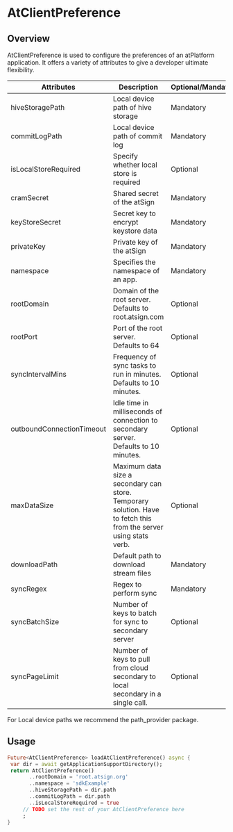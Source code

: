 # AtClientPreference

## Overview <a href="#overview" id="overview"></a>

AtClientPreference is used to configure the preferences of an atPlatform application. It offers a variety of attributes to give a developer ultimate flexibility.

| Attributes                | Description                                                                                                       | Optional/Mandatory | Default Value   |
| ------------------------- | ----------------------------------------------------------------------------------------------------------------- | ------------------ | --------------- |
| hiveStoragePath           | Local device path of hive storage                                                                                 | Mandatory          | N/A             |
| commitLogPath             | Local device path of commit log                                                                                   | Mandatory          | N/A             |
| isLocalStoreRequired      | Specify whether local store is required                                                                           | Optional           | false           |
| cramSecret                | Shared secret of the atSign                                                                                       | Mandatory          | N/A             |
| keyStoreSecret            | Secret key to encrypt keystore data                                                                               | Mandatory          | N/A             |
| privateKey                | Private key of the atSign                                                                                         | Mandatory          | N/A             |
| namespace                 | Specifies the namespace of an app.                                                                                | Mandatory          | N/A             |
| rootDomain                | Domain of the root server. Defaults to root.atsign.com                                                            | Optional           | root.atsign.org |
| rootPort                  | Port of the root server. Defaults to 64                                                                           | Optional           | 64              |
| syncIntervalMins          | Frequency of sync tasks to run in minutes. Defaults to 10 minutes.                                                | Optional           | 10              |
| outboundConnectionTimeout | Idle time in milliseconds of connection to secondary server. Defaults to 10 minutes.                              | Optional           | 600000          |
| maxDataSize               | Maximum data size a secondary can store. Temporary solution. Have to fetch this from the server using stats verb. | Optional           | 512000          |
| downloadPath              | Default path to download stream files                                                                             | Mandatory          | N/A             |
| syncRegex                 | Regex to perform sync                                                                                             | Mandatory          | N/A             |
| syncBatchSize             | Number of keys to batch for sync to secondary server                                                              | Optional           | 5               |
| syncPageLimit             | Number of keys to pull from cloud secondary to local secondary in a single call.                                  | Optional           | 10              |

For Local device paths we recommend the path\_provider package.

## Usage <a href="#usage" id="usage"></a>

```dart
Future<AtClientPreference> loadAtClientPreference() async {
 var dir = await getApplicationSupportDirectory();
 return AtClientPreference()
       ..rootDomain = 'root.atsign.org'
       ..namespace = 'sdkExample'
       ..hiveStoragePath = dir.path
       ..commitLogPath = dir.path
       ..isLocalStoreRequired = true
     // TODO set the rest of your AtClientPreference here
     ;
}
```
